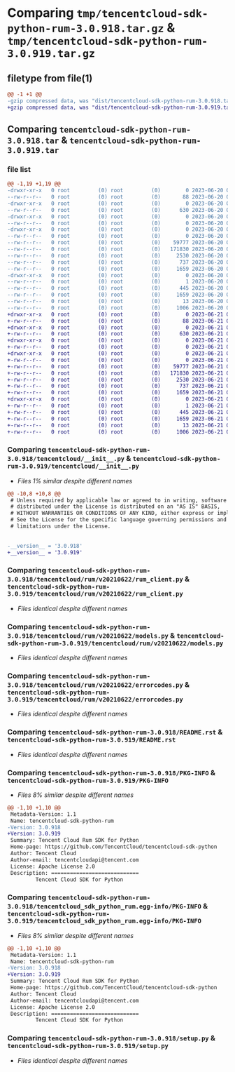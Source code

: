 # Comparing `tmp/tencentcloud-sdk-python-rum-3.0.918.tar.gz` & `tmp/tencentcloud-sdk-python-rum-3.0.919.tar.gz`

## filetype from file(1)

```diff
@@ -1 +1 @@
-gzip compressed data, was "dist/tencentcloud-sdk-python-rum-3.0.918.tar", last modified: Tue Jun 20 02:46:35 2023, max compression
+gzip compressed data, was "dist/tencentcloud-sdk-python-rum-3.0.919.tar", last modified: Wed Jun 21 00:34:33 2023, max compression
```

## Comparing `tencentcloud-sdk-python-rum-3.0.918.tar` & `tencentcloud-sdk-python-rum-3.0.919.tar`

### file list

```diff
@@ -1,19 +1,19 @@
-drwxr-xr-x   0 root         (0) root         (0)        0 2023-06-20 02:46:35.000000 tencentcloud-sdk-python-rum-3.0.918/
--rw-r--r--   0 root         (0) root         (0)       88 2023-06-20 02:46:35.000000 tencentcloud-sdk-python-rum-3.0.918/setup.cfg
-drwxr-xr-x   0 root         (0) root         (0)        0 2023-06-20 02:46:35.000000 tencentcloud-sdk-python-rum-3.0.918/tencentcloud/
--rw-r--r--   0 root         (0) root         (0)      630 2023-06-20 02:46:35.000000 tencentcloud-sdk-python-rum-3.0.918/tencentcloud/__init__.py
-drwxr-xr-x   0 root         (0) root         (0)        0 2023-06-20 02:46:35.000000 tencentcloud-sdk-python-rum-3.0.918/tencentcloud/rum/
--rw-r--r--   0 root         (0) root         (0)        0 2023-06-20 02:46:35.000000 tencentcloud-sdk-python-rum-3.0.918/tencentcloud/rum/__init__.py
-drwxr-xr-x   0 root         (0) root         (0)        0 2023-06-20 02:46:35.000000 tencentcloud-sdk-python-rum-3.0.918/tencentcloud/rum/v20210622/
--rw-r--r--   0 root         (0) root         (0)        0 2023-06-20 02:46:35.000000 tencentcloud-sdk-python-rum-3.0.918/tencentcloud/rum/v20210622/__init__.py
--rw-r--r--   0 root         (0) root         (0)    59777 2023-06-20 02:46:35.000000 tencentcloud-sdk-python-rum-3.0.918/tencentcloud/rum/v20210622/rum_client.py
--rw-r--r--   0 root         (0) root         (0)   171830 2023-06-20 02:46:35.000000 tencentcloud-sdk-python-rum-3.0.918/tencentcloud/rum/v20210622/models.py
--rw-r--r--   0 root         (0) root         (0)     2530 2023-06-20 02:46:35.000000 tencentcloud-sdk-python-rum-3.0.918/tencentcloud/rum/v20210622/errorcodes.py
--rw-r--r--   0 root         (0) root         (0)      737 2023-06-20 02:46:35.000000 tencentcloud-sdk-python-rum-3.0.918/README.rst
--rw-r--r--   0 root         (0) root         (0)     1659 2023-06-20 02:46:35.000000 tencentcloud-sdk-python-rum-3.0.918/PKG-INFO
-drwxr-xr-x   0 root         (0) root         (0)        0 2023-06-20 02:46:35.000000 tencentcloud-sdk-python-rum-3.0.918/tencentcloud_sdk_python_rum.egg-info/
--rw-r--r--   0 root         (0) root         (0)        1 2023-06-20 02:46:35.000000 tencentcloud-sdk-python-rum-3.0.918/tencentcloud_sdk_python_rum.egg-info/dependency_links.txt
--rw-r--r--   0 root         (0) root         (0)      445 2023-06-20 02:46:35.000000 tencentcloud-sdk-python-rum-3.0.918/tencentcloud_sdk_python_rum.egg-info/SOURCES.txt
--rw-r--r--   0 root         (0) root         (0)     1659 2023-06-20 02:46:35.000000 tencentcloud-sdk-python-rum-3.0.918/tencentcloud_sdk_python_rum.egg-info/PKG-INFO
--rw-r--r--   0 root         (0) root         (0)       13 2023-06-20 02:46:35.000000 tencentcloud-sdk-python-rum-3.0.918/tencentcloud_sdk_python_rum.egg-info/top_level.txt
--rw-r--r--   0 root         (0) root         (0)     1006 2023-06-20 02:46:35.000000 tencentcloud-sdk-python-rum-3.0.918/setup.py
+drwxr-xr-x   0 root         (0) root         (0)        0 2023-06-21 00:34:33.000000 tencentcloud-sdk-python-rum-3.0.919/
+-rw-r--r--   0 root         (0) root         (0)       88 2023-06-21 00:34:33.000000 tencentcloud-sdk-python-rum-3.0.919/setup.cfg
+drwxr-xr-x   0 root         (0) root         (0)        0 2023-06-21 00:34:33.000000 tencentcloud-sdk-python-rum-3.0.919/tencentcloud/
+-rw-r--r--   0 root         (0) root         (0)      630 2023-06-21 00:34:33.000000 tencentcloud-sdk-python-rum-3.0.919/tencentcloud/__init__.py
+drwxr-xr-x   0 root         (0) root         (0)        0 2023-06-21 00:34:33.000000 tencentcloud-sdk-python-rum-3.0.919/tencentcloud/rum/
+-rw-r--r--   0 root         (0) root         (0)        0 2023-06-21 00:34:33.000000 tencentcloud-sdk-python-rum-3.0.919/tencentcloud/rum/__init__.py
+drwxr-xr-x   0 root         (0) root         (0)        0 2023-06-21 00:34:33.000000 tencentcloud-sdk-python-rum-3.0.919/tencentcloud/rum/v20210622/
+-rw-r--r--   0 root         (0) root         (0)        0 2023-06-21 00:34:33.000000 tencentcloud-sdk-python-rum-3.0.919/tencentcloud/rum/v20210622/__init__.py
+-rw-r--r--   0 root         (0) root         (0)    59777 2023-06-21 00:34:33.000000 tencentcloud-sdk-python-rum-3.0.919/tencentcloud/rum/v20210622/rum_client.py
+-rw-r--r--   0 root         (0) root         (0)   171830 2023-06-21 00:34:33.000000 tencentcloud-sdk-python-rum-3.0.919/tencentcloud/rum/v20210622/models.py
+-rw-r--r--   0 root         (0) root         (0)     2530 2023-06-21 00:34:33.000000 tencentcloud-sdk-python-rum-3.0.919/tencentcloud/rum/v20210622/errorcodes.py
+-rw-r--r--   0 root         (0) root         (0)      737 2023-06-21 00:34:33.000000 tencentcloud-sdk-python-rum-3.0.919/README.rst
+-rw-r--r--   0 root         (0) root         (0)     1659 2023-06-21 00:34:33.000000 tencentcloud-sdk-python-rum-3.0.919/PKG-INFO
+drwxr-xr-x   0 root         (0) root         (0)        0 2023-06-21 00:34:33.000000 tencentcloud-sdk-python-rum-3.0.919/tencentcloud_sdk_python_rum.egg-info/
+-rw-r--r--   0 root         (0) root         (0)        1 2023-06-21 00:34:33.000000 tencentcloud-sdk-python-rum-3.0.919/tencentcloud_sdk_python_rum.egg-info/dependency_links.txt
+-rw-r--r--   0 root         (0) root         (0)      445 2023-06-21 00:34:33.000000 tencentcloud-sdk-python-rum-3.0.919/tencentcloud_sdk_python_rum.egg-info/SOURCES.txt
+-rw-r--r--   0 root         (0) root         (0)     1659 2023-06-21 00:34:33.000000 tencentcloud-sdk-python-rum-3.0.919/tencentcloud_sdk_python_rum.egg-info/PKG-INFO
+-rw-r--r--   0 root         (0) root         (0)       13 2023-06-21 00:34:33.000000 tencentcloud-sdk-python-rum-3.0.919/tencentcloud_sdk_python_rum.egg-info/top_level.txt
+-rw-r--r--   0 root         (0) root         (0)     1006 2023-06-21 00:34:33.000000 tencentcloud-sdk-python-rum-3.0.919/setup.py
```

### Comparing `tencentcloud-sdk-python-rum-3.0.918/tencentcloud/__init__.py` & `tencentcloud-sdk-python-rum-3.0.919/tencentcloud/__init__.py`

 * *Files 1% similar despite different names*

```diff
@@ -10,8 +10,8 @@
 # Unless required by applicable law or agreed to in writing, software
 # distributed under the License is distributed on an "AS IS" BASIS,
 # WITHOUT WARRANTIES OR CONDITIONS OF ANY KIND, either express or implied.
 # See the License for the specific language governing permissions and
 # limitations under the License.
 
 
-__version__ = '3.0.918'
+__version__ = '3.0.919'
```

### Comparing `tencentcloud-sdk-python-rum-3.0.918/tencentcloud/rum/v20210622/rum_client.py` & `tencentcloud-sdk-python-rum-3.0.919/tencentcloud/rum/v20210622/rum_client.py`

 * *Files identical despite different names*

### Comparing `tencentcloud-sdk-python-rum-3.0.918/tencentcloud/rum/v20210622/models.py` & `tencentcloud-sdk-python-rum-3.0.919/tencentcloud/rum/v20210622/models.py`

 * *Files identical despite different names*

### Comparing `tencentcloud-sdk-python-rum-3.0.918/tencentcloud/rum/v20210622/errorcodes.py` & `tencentcloud-sdk-python-rum-3.0.919/tencentcloud/rum/v20210622/errorcodes.py`

 * *Files identical despite different names*

### Comparing `tencentcloud-sdk-python-rum-3.0.918/README.rst` & `tencentcloud-sdk-python-rum-3.0.919/README.rst`

 * *Files identical despite different names*

### Comparing `tencentcloud-sdk-python-rum-3.0.918/PKG-INFO` & `tencentcloud-sdk-python-rum-3.0.919/PKG-INFO`

 * *Files 8% similar despite different names*

```diff
@@ -1,10 +1,10 @@
 Metadata-Version: 1.1
 Name: tencentcloud-sdk-python-rum
-Version: 3.0.918
+Version: 3.0.919
 Summary: Tencent Cloud Rum SDK for Python
 Home-page: https://github.com/TencentCloud/tencentcloud-sdk-python
 Author: Tencent Cloud
 Author-email: tencentcloudapi@tencent.com
 License: Apache License 2.0
 Description: ============================
         Tencent Cloud SDK for Python
```

### Comparing `tencentcloud-sdk-python-rum-3.0.918/tencentcloud_sdk_python_rum.egg-info/PKG-INFO` & `tencentcloud-sdk-python-rum-3.0.919/tencentcloud_sdk_python_rum.egg-info/PKG-INFO`

 * *Files 8% similar despite different names*

```diff
@@ -1,10 +1,10 @@
 Metadata-Version: 1.1
 Name: tencentcloud-sdk-python-rum
-Version: 3.0.918
+Version: 3.0.919
 Summary: Tencent Cloud Rum SDK for Python
 Home-page: https://github.com/TencentCloud/tencentcloud-sdk-python
 Author: Tencent Cloud
 Author-email: tencentcloudapi@tencent.com
 License: Apache License 2.0
 Description: ============================
         Tencent Cloud SDK for Python
```

### Comparing `tencentcloud-sdk-python-rum-3.0.918/setup.py` & `tencentcloud-sdk-python-rum-3.0.919/setup.py`

 * *Files identical despite different names*

